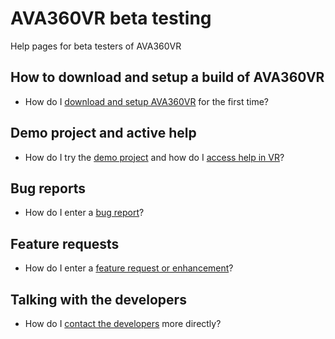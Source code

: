 # AVA360VR beta testing

Help pages for beta testers of AVA360VR

## How to download and setup a build of AVA360VR

- How do I [download and setup AVA360VR](install.md) for the first time?

## Demo project and active help

- How do I try the [demo project](demo.md) and how do I [access help in VR](help.md)?

## Bug reports

- How do I enter a [bug report](bugreport.md)?

## Feature requests

- How do I enter a [feature request or enhancement](featurerequest.md)?

## Talking with the developers

- How do I [contact the developers](contact.md) more directly?

